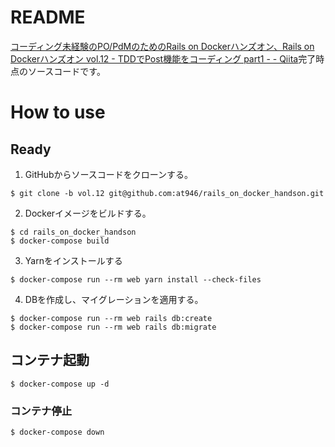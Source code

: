 # README
[コーディング未経験のPO/PdMのためのRails on Dockerハンズオン、Rails on Dockerハンズオン vol.12 - TDDでPost機能をコーディング part1 - - Qiita](https://qiita.com/at-946/items/a0a889ced9fea4c4d0a6)完了時点のソースコードです。

# How to use
## Ready
1. GitHubからソースコードをクローンする。

```
$ git clone -b vol.12 git@github.com:at946/rails_on_docker_handson.git
```

2. Dockerイメージをビルドする。

```
$ cd rails_on_docker_handson
$ docker-compose build
```

3. Yarnをインストールする

```
$ docker-compose run --rm web yarn install --check-files
```

4. DBを作成し、マイグレーションを適用する。

```
$ docker-compose run --rm web rails db:create
$ docker-compose run --rm web rails db:migrate
```

## コンテナ起動
```
$ docker-compose up -d
```

### コンテナ停止
```
$ docker-compose down
```
